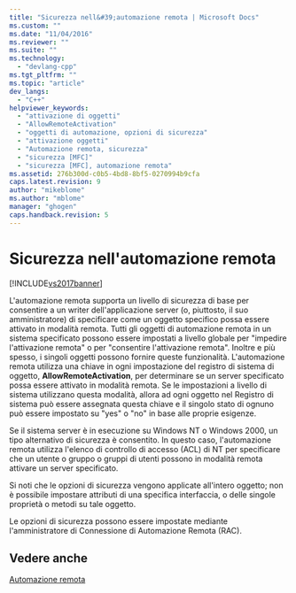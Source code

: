 ```yaml
---
title: "Sicurezza nell&#39;automazione remota | Microsoft Docs"
ms.custom: ""
ms.date: "11/04/2016"
ms.reviewer: ""
ms.suite: ""
ms.technology: 
  - "devlang-cpp"
ms.tgt_pltfrm: ""
ms.topic: "article"
dev_langs: 
  - "C++"
helpviewer_keywords: 
  - "attivazione di oggetti"
  - "AllowRemoteActivation"
  - "oggetti di automazione, opzioni di sicurezza"
  - "attivazione oggetti"
  - "Automazione remota, sicurezza"
  - "sicurezza [MFC]"
  - "sicurezza [MFC], automazione remota"
ms.assetid: 276b300d-c0b5-4bd8-8bf5-0270994b9cfa
caps.latest.revision: 9
author: "mikeblome"
ms.author: "mblome"
manager: "ghogen"
caps.handback.revision: 5
---
```

# Sicurezza nell&#39;automazione remota
[!INCLUDE[vs2017banner](../assembler/inline/includes/vs2017banner.md)]

L'automazione remota supporta un livello di sicurezza di base per consentire a un writer dell'applicazione server \(o, piuttosto, il suo amministratore\) di specificare come un oggetto specifico possa essere attivato in modalità remota.  Tutti gli oggetti di automazione remota in un sistema specificato possono essere impostati a livello globale per "impedire l'attivazione remota" o per "consentire l'attivazione remota".  Inoltre e più spesso, i singoli oggetti possono fornire queste funzionalità.  L'automazione remota utilizza una chiave in ogni impostazione del registro di sistema di oggetto, **AllowRemoteActivation**, per determinare se un server specificato possa essere attivato in modalità remota.  Se le impostazioni a livello di sistema utilizzano questa modalità, allora ad ogni oggetto nel Registro di sistema può essere assegnata questa chiave e il singolo stato di ognuno può essere impostato su "yes" o "no" in base alle proprie esigenze.  
  
 Se il sistema server è in esecuzione su Windows NT o Windows 2000, un tipo alternativo di sicurezza è consentito.  In questo caso, l'automazione remota utilizza l'elenco di controllo di accesso \(ACL\) di NT per specificare che un utente o gruppo o gruppi di utenti possono in modalità remota attivare un server specificato.  
  
 Si noti che le opzioni di sicurezza vengono applicate all'intero oggetto; non è possibile impostare attributi di una specifica interfaccia, o delle singole proprietà o metodi su tale oggetto.  
  
 Le opzioni di sicurezza possono essere impostate mediante l'amministratore di Connessione di Automazione Remota \(RAC\).  
  
## Vedere anche  
 [Automazione remota](../mfc/remote-automation.md)